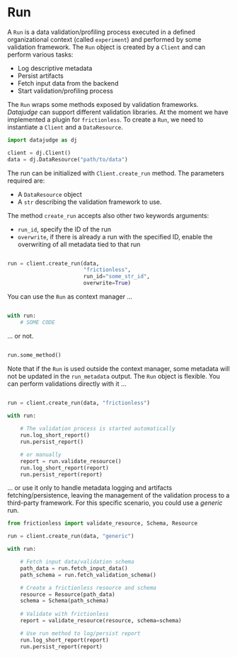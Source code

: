 # Run

A `Run` is a data validation/profiling process executed in a defined organizational context (called `experiment`) and performed by some validation framework.
The `Run` object is  created by a `Client` and can perform various tasks:

- Log descriptive metadata
- Persist artifacts
- Fetch input data from the backend
- Start validation/profiling process

The `Run` wraps some methods exposed by validation frameworks. *Datajudge* can support different validation libraries. At the moment we have implemented a plugin for `frictionless`.
To create a `Run`, we need to instantiate a `Client` and a `DataResource`.

```python
import datajudge as dj

client = dj.Client()
data = dj.DataResource("path/to/data")

```

The run can be initialized with `Client.create_run` method. The parameters required are:

- A `DataResource` object
- A `str` describing the validation framework to use.

The method `create_run` accepts also other two keywords arguments:

- `run_id`, specify the ID of the run
- `overwrite`, if there is already a run with the specified ID, enable the overwriting of all metadata tied to that run

```python

run = client.create_run(data,
                        "frictionless",
                        run_id="some_str_id",
                        overwrite=True)

```

You can use the `Run` as context manager ...

```python

with run:
    # SOME CODE

```

... or not.

```python

run.some_method()

```

Note that if the `Run` is used outside the context manager, some metadata will not be updated in the `run_metadata` output.
The `Run` object is flexible. You can perform validations directly with it ...

```python

run = client.create_run(data, "frictionless")

with run:
    
    # The validation process is started automatically
    run.log_short_report()
    run.persist_report()

    # or manually
    report = run.validate_resource()
    run.log_short_report(report)
    run.persist_report(report)

```

... or use it only to handle metadata logging and artifacts fetching/persistence, leaving the management of the validation process to a third-party framework. For this specific scenario, you could use a *generic* run.

```python
from frictionless import validate_resource, Schema, Resource

run = client.create_run(data, "generic")

with run:

    # Fetch input data/validation schema
    path_data = run.fetch_input_data()
    path_schema = run.fetch_validation_schema()

    # Create a frictionless resource and schema
    resource = Resource(path_data)
    schema = Schema(path_schema)
    
    # Validate with frictionless
    report = validate_resource(resource, schema=schema)

    # Use run method to log/persist report
    run.log_short_report(report)
    run.persist_report(report)

```
